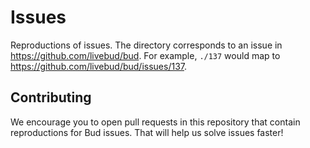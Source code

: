 # Issues

Reproductions of issues. The directory corresponds to an issue in https://github.com/livebud/bud. For example, `./137` would map to https://github.com/livebud/bud/issues/137.

## Contributing

We encourage you to open pull requests in this repository that contain reproductions for Bud issues. That will help us solve issues faster!
